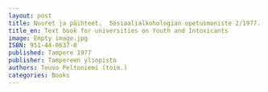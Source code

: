```yaml
---
layout: post
title: Nuoret ja päihteet.  Sosiaalialkohologian opetusmoniste 2/1977. (110 s.)
title_en: Text book for universities on Youth and Intoxicants
image: Empty image.jpg
ISBN: 951-44-0637-0
published: Tampere 1977 
publisher: Tampereen yliopisto
authors: Teuvo Peltoniemi (toim.)
categories: Books
---
```

